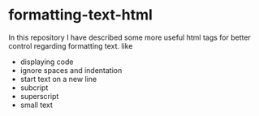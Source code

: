 # formatting-text-html


In this repository I have described some more useful html tags for better control regarding formatting text.
like 
* displaying code 
* ignore spaces and indentation
* start text on a new line 
* subcript
* superscript
* small text
